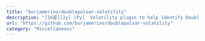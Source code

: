 ```yaml
---
title: "borjamerino/doublepulsar-volatility"
description: "[16星][2y] [Py]  Volatility plugin to help identify DoublePulsar implant by listing the array of pointers SrvTransaction2DispatchTable from the srv.sys driver."
url: "https://github.com/borjamerino/doublepulsar-volatility"
category: "Miscellaneous"
---
```

